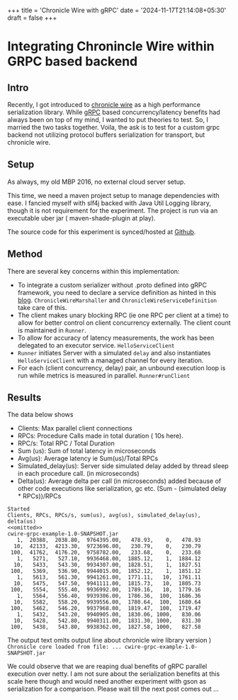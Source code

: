 +++
title = 'Chronicle Wire with gRPC'
date = '2024-11-17T21:14:08+05:30'
draft = false
+++


# Integrating Chronincle Wire within GRPC based backend 

## Intro
Recently, I got introduced to [chronicle wire](http://chronicle.software/chronicle-wire-object-marshalling/0) as a high performance serialization library. While [gRPC](http://grpc.io) based concurrency/latency benefits had always been on top of my mind, I wanted to put theories to test. So, I married the two tasks together. Voila, the ask is to test for a custom grpc backend not utilizing protocol buffers serialization for transport, but chronicle wire.

## Setup
As always, my old MBP 2016, no external cloud server setup. 

This time, we need a maven project setup to manage dependencies with ease. I fancied myself with slf4j backed with Java Util Logging library, though it is not requirement for the experiment.
The project is run via an executable uber jar ( maven-shade-plugin at play). 

The source code for this experiment is synced/hosted at [Github](https://github.com/sumit-mundra/cwire-grpc-example). 

## Method
There are several key concerns within this implementation: 
* To integrate a custom serializer without .proto defined into gRPC framework, you need to declare a service definition as hinted in this [blog](https://grpc.io/blog/grpc-with-json/). `ChronicleWireMarshaller` and `ChronicleWireServiceDefinition` take care of this.
* The client makes unary blocking RPC (ie one RPC per client at a time) to allow for better control on client concurrency externally. The client count is maintained in `Runner`.
* To allow for accuracy of latency measurements, the work has been delegated to an executor service. `HelloServiceClient`
* `Runner` initiates Server with a simulated `delay` and also instantiates `HelloServiceClient` with a managed channel for every iteration.
* For each (client concurrency, delay) pair, an unbound execution loop is run while metrics is measured in parallel. `Runner#runClient`

## Results
The data below shows 
- Clients: Max parallel client connections
- RPCs: Procedure Calls made in total duration ( 10s here).
- RPC/s: Total RPC / Total Duration
- Sum (us): Sum of total latency in microseconds
- Avg(us): Average latency ie Sum(us)/Total RPCs
- Simulated_delay(us): Server side simulated delay added by thread sleep in each procedure call. (in microseconds)
- Delta(us): Average delta per call (in microseconds) added because of other code executions like serialization, gc etc. (Sum - (simulated delay * RPCs))/RPCs


```
Started
Clients, RPCs, RPCs/s, sum(us), avg(us), simulated_delay(us), delta(us)
<<omitted>>
cwire-grpc-example-1.0-SNAPSHOT.jar
   1,  20388,  2038.80,  9764395.00,   478.93,    0,   478.93
  10,  42133,  4213.30,  9723696.00,   230.79,    0,   230.79
 100,  41762,  4176.20,  9758782.00,   233.68,    0,   233.68
   1,   5271,   527.10,  9936468.00,  1885.12,    1,  1884.12
  10,   5433,   543.30,  9934307.00,  1828.51,    1,  1827.51
 100,   5369,   536.90,  9944015.00,  1852.12,    1,  1851.12
   1,   5613,   561.30,  9941261.00,  1771.11,   10,  1761.11
  10,   5475,   547.50,  9941111.00,  1815.73,   10,  1805.73
 100,   5554,   555.40,  9936992.00,  1789.16,   10,  1779.16
   1,   5564,   556.40,  9939306.00,  1786.36,  100,  1686.36
  10,   5582,   558.20,  9939556.00,  1780.64,  100,  1680.64
 100,   5462,   546.20,  9937968.00,  1819.47,  100,  1719.47
   1,   5432,   543.20,  9940905.00,  1830.06, 1000,   830.06
  10,   5428,   542.80,  9940311.00,  1831.30, 1000,   831.30
 100,   5438,   543.80,  9938362.00,  1827.58, 1000,   827.58
 ```

The output text omits output line about chronicle wire library version )
`Chronicle core loaded from file: ... cwire-grpc-example-1.0-SNAPSHOT.jar`

We could observe that we are reaping dual benefits of gRPC parallel execution over netty. I am not sure about the serialization benefits at this scale here though and would need another experiment with gson as serialization for a comparison. Please wait till the next post comes out ...